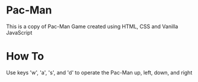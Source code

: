 # Pac-Man
This is a copy of Pac-Man Game created using HTML, CSS and Vanilla JavaScript
# How To
Use keys 'w', 'a', 's', and 'd' to operate the Pac-Man up, left, down, and right
